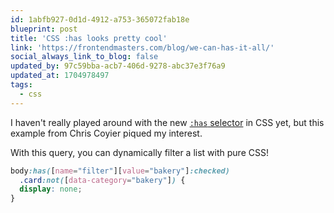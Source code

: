 ```yaml
---
id: 1abfb927-0d1d-4912-a753-365072fab18e
blueprint: post
title: 'CSS :has looks pretty cool'
link: 'https://frontendmasters.com/blog/we-can-has-it-all/'
social_always_link_to_blog: false
updated_by: 97c59bba-acb7-406d-9278-abc37e3f76a9
updated_at: 1704978497
tags:
  - css
---
```

I haven't really played around with the new [`:has` selector](https://developer.mozilla.org/en-US/docs/Web/CSS/:has) in CSS yet, but this example from Chris Coyier piqued my interest.

With this query, you can dynamically filter a list with pure CSS!

```css
body:has([name="filter"][value="bakery"]:checked)
  .card:not([data-category="bakery"]) {
  display: none;
}
```
